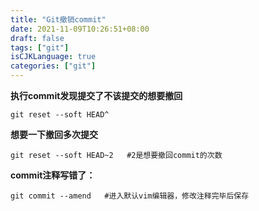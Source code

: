 ```yaml
---
title: "Git撤销commit"
date: 2021-11-09T10:26:51+08:00
draft: false
tags: ["git"]
isCJKLanguage: true
categories: ["git"]
---
```


**执行commit发现提交了不该提交的想要撤回**

```shell
git reset --soft HEAD^
```

**想要一下撤回多次提交**

```shell
git reset --soft HEAD~2   #2是想要撤回commit的次数
```

**commit注释写错了：**

```shell
git commit --amend   #进入默认vim编辑器，修改注释完毕后保存
```

